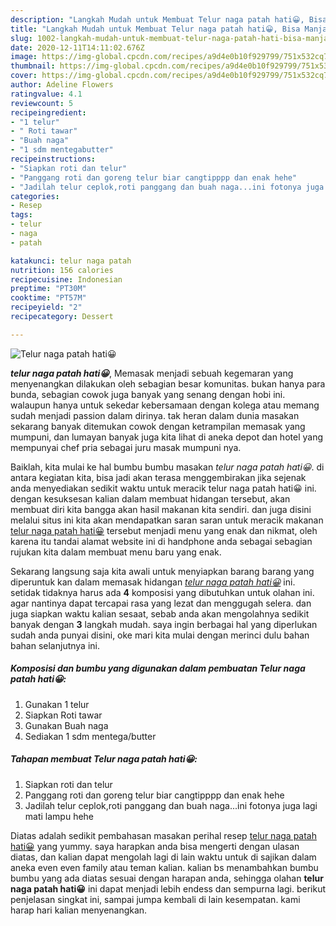 ```yaml
---
description: "Langkah Mudah untuk Membuat Telur naga patah hati😀, Bisa Manjain Lidah"
title: "Langkah Mudah untuk Membuat Telur naga patah hati😀, Bisa Manjain Lidah"
slug: 1002-langkah-mudah-untuk-membuat-telur-naga-patah-hati-bisa-manjain-lidah
date: 2020-12-11T14:11:02.676Z
image: https://img-global.cpcdn.com/recipes/a9d4e0b10f929799/751x532cq70/telur-naga-patah-hati😀-foto-resep-utama.jpg
thumbnail: https://img-global.cpcdn.com/recipes/a9d4e0b10f929799/751x532cq70/telur-naga-patah-hati😀-foto-resep-utama.jpg
cover: https://img-global.cpcdn.com/recipes/a9d4e0b10f929799/751x532cq70/telur-naga-patah-hati😀-foto-resep-utama.jpg
author: Adeline Flowers
ratingvalue: 4.1
reviewcount: 5
recipeingredient:
- "1 telur"
- " Roti tawar"
- "Buah naga"
- "1 sdm mentegabutter"
recipeinstructions:
- "Siapkan roti dan telur"
- "Panggang roti dan goreng telur biar cangtipppp dan enak hehe"
- "Jadilah telur ceplok,roti panggang dan buah naga...ini fotonya juga lagi mati lampu hehe"
categories:
- Resep
tags:
- telur
- naga
- patah

katakunci: telur naga patah 
nutrition: 156 calories
recipecuisine: Indonesian
preptime: "PT30M"
cooktime: "PT57M"
recipeyield: "2"
recipecategory: Dessert

---
```



![Telur naga patah hati😀](https://img-global.cpcdn.com/recipes/a9d4e0b10f929799/751x532cq70/telur-naga-patah-hati😀-foto-resep-utama.jpg)

<b><i>telur naga patah hati😀</i></b>, Memasak menjadi sebuah kegemaran yang menyenangkan dilakukan oleh sebagian besar komunitas. bukan hanya para bunda, sebagian cowok juga banyak yang senang dengan hobi ini. walaupun hanya untuk sekedar kebersamaan dengan kolega atau memang sudah menjadi passion dalam dirinya. tak heran dalam dunia masakan sekarang banyak ditemukan cowok dengan ketrampilan memasak yang mumpuni, dan lumayan banyak juga kita lihat di aneka depot dan hotel yang mempunyai chef pria sebagai juru masak mumpuni nya.

Baiklah, kita mulai ke hal bumbu bumbu masakan <i>telur naga patah hati😀</i>. di antara kegiatan kita, bisa jadi akan terasa menggembirakan jika sejenak anda menyediakan sedikit waktu untuk meracik telur naga patah hati😀 ini. dengan kesuksesan kalian dalam membuat hidangan tersebut, akan membuat diri kita bangga akan hasil makanan kita sendiri. dan juga disini melalui situs ini kita akan mendapatkan saran saran untuk meracik makanan <u>telur naga patah hati😀</u> tersebut menjadi menu yang enak dan nikmat, oleh karena itu tandai alamat website ini di handphone anda sebagai sebagian rujukan kita dalam membuat menu baru yang enak.




Sekarang langsung saja kita awali untuk menyiapkan barang barang yang diperuntuk kan dalam memasak hidangan <u><i>telur naga patah hati😀</i></u> ini. setidak tidaknya harus ada <b>4</b> komposisi yang dibutuhkan untuk olahan ini. agar nantinya dapat tercapai rasa yang lezat dan menggugah selera. dan juga siapkan waktu kalian sesaat, sebab anda akan mengolahnya sedikit banyak dengan <b>3</b> langkah mudah. saya ingin berbagai hal yang diperlukan sudah anda punyai disini, oke mari kita mulai dengan merinci dulu bahan bahan selanjutnya ini.

<!--inarticleads1-->

##### Komposisi dan bumbu yang digunakan dalam pembuatan Telur naga patah hati😀:

1. Gunakan 1 telur
1. Siapkan  Roti tawar
1. Gunakan Buah naga
1. Sediakan 1 sdm mentega/butter




<!--inarticleads2-->

##### Tahapan membuat Telur naga patah hati😀:

1. Siapkan roti dan telur
1. Panggang roti dan goreng telur biar cangtipppp dan enak hehe
1. Jadilah telur ceplok,roti panggang dan buah naga...ini fotonya juga lagi mati lampu hehe




Diatas adalah sedikit pembahasan masakan perihal resep <u>telur naga patah hati😀</u> yang yummy. saya harapkan anda bisa mengerti dengan ulasan diatas, dan kalian dapat mengolah lagi di lain waktu untuk di sajikan dalam aneka even even family atau teman kalian. kalian bs menambahkan bumbu bumbu yang ada diatas sesuai dengan harapan anda, sehingga olahan <b>telur naga patah hati😀</b> ini dapat menjadi lebih endess dan sempurna lagi. berikut penjelasan singkat ini, sampai jumpa kembali di lain kesempatan. kami harap hari kalian menyenangkan.
